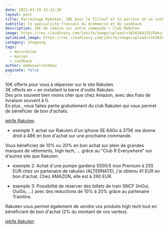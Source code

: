 ```yaml
---
date: 2022-03-19 15:13:28
layout: post
title: Parrainage Rakuten, 10€ pour le filleul et le parrain et un cashback le plus généreux de france
subtitle: le spécialiste francais du ecommerce et du cashback
description: 10€ de remise sur votre commande + Club Rakuten
image: https://res.cloudinary.com/jekife/image/upload/v1636284335/Rakuten_x7lv1x.jpg
optimized_image: https://res.cloudinary.com/jekife/image/upload/v1636284335/Rakuten_x7lv1x.jpg
category: shopping
tags:
  - decoration
  - maison
  - cashback
author: emmanuelrondeau
paginate: false
---
```

10€ offerts pour vous à dépenser sur le site Rakuten.\
3€ offerts en + en installant la barre d'outils Rakuten.\
Des prix souvent bien moins cher que chez Amazon, avec des frais de livraison souvent à 0.\
En plus , vous faites partie gratuitement du club Rakuten qui vous permet de bénéficier de bon d'achats.

 [jekife Rakuten](https://fr.shopping.rakuten.com/offre-parrainage-rakuten/14K1589)


- exemple 1: achat sur Rakuten d'un iphone SE 64Go à 375€ me donne droit à 48€ en bon d'achat sur une prochaine commande.

Vous bénéficiez de 10% ou 20% en bon achat sur plein de grandes marques de vêtements, high tech, ... grâce au "Club R Everywhere" sur d'autres site que Rakuten.

- exemple 2: Achat d'une pompe gardena 5500/5 inox Premium à 255 EUR chez un partenaire de rakuten (ALTERNATE), j'ai obtenu 41 EUR en bon d'achat. Chez AMAZON, elle est à 260 EUR.

- exemple 3: Possibilité de réserver des billets de train SNCF (InOui, OuiGo, ...) avec des réductions de 10% à 20% grâce au partenaire Trainline. 

Rakuten vous permet également de vendre vos produits high tech tout en bénéficiant de bon d'achat (2% du montant de vos ventes).

 [jekife Rakuten](https://fr.shopping.rakuten.com/offre-parrainage-rakuten/14K1589)
